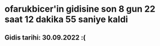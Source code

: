 # ofarukbicer'in gidisine son 8 gun 22 saat 12 dakika 55 saniye kaldi

## Gidis tarihi: 30.09.2022 :(